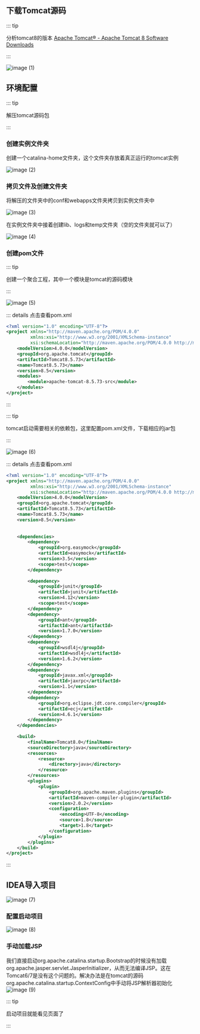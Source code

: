 ## 下载Tomcat源码

::: tip

分析tomcat8的版本 [Apache Tomcat® - Apache Tomcat 8 Software Downloads](https://tomcat.apache.org/download-80.cgi)

:::

![image (1)](https://gitee.com/q10viking/PictureRepos/raw/master/images//202112040847487.jpg)

## 环境配置

::: tip

解压tomcat源码包

:::

### 创建实例文件夹

创建一个catalina-home文件夹，这个文件夹存放着真正运行的tomcat实例

![image (2)](https://gitee.com/q10viking/PictureRepos/raw/master/images//202112040901962.jpg)

### **拷贝文件及创建文件夹**

将解压的文件夹中的conf和webapps文件夹拷贝到实例文件夹中

![image (3)](https://gitee.com/q10viking/PictureRepos/raw/master/images//202112040909665.jpg)

在实例文件夹中接着创建lib、logs和temp文件夹（空的文件夹就可以了）

![image (4)](https://gitee.com/q10viking/PictureRepos/raw/master/images//202112040911163.jpg)

### 创建pom文件

::: tip

创建一个聚合工程，其中一个模块是tomcat的源码模块

:::

![image (5)](https://gitee.com/q10viking/PictureRepos/raw/master/images//202112040916084.jpg)

::: details 点击查看pom.xml

```xml {10-12}
<?xml version="1.0" encoding="UTF-8"?>
<project xmlns="http://maven.apache.org/POM/4.0.0"
         xmlns:xsi="http://www.w3.org/2001/XMLSchema-instance"
         xsi:schemaLocation="http://maven.apache.org/POM/4.0.0 http://maven.apache.org/xsd/maven-4.0.0.xsd">
    <modelVersion>4.0.0</modelVersion>
    <groupId>org.apache.tomcat</groupId>
    <artifactId>Tomcat8.5.73</artifactId>
    <name>Tomcat8.5.73</name>
    <version>8.5</version>
	<modules>
		<module>apache-tomcat-8.5.73-src</module>
	</modules>
</project>
```

:::

::: tip

tomcat启动需要相关的依赖包，这里配置pom.xml文件，下载相应的jar包

::: 

![image (6)](https://gitee.com/q10viking/PictureRepos/raw/master/images//202112040924024.jpg)

::: details 点击查看pom.xml

```xml
<?xml version="1.0" encoding="UTF-8"?>
<project xmlns="http://maven.apache.org/POM/4.0.0"
         xmlns:xsi="http://www.w3.org/2001/XMLSchema-instance"
         xsi:schemaLocation="http://maven.apache.org/POM/4.0.0 http://maven.apache.org/xsd/maven-4.0.0.xsd">
    <modelVersion>4.0.0</modelVersion>
    <groupId>org.apache.tomcat</groupId>
    <artifactId>Tomcat8.5.73</artifactId>
    <name>Tomcat8.5.73</name>
    <version>8.5</version>
	
	
	<dependencies>  
        <dependency>  
            <groupId>org.easymock</groupId>  
            <artifactId>easymock</artifactId>  
            <version>3.5</version>  
            <scope>test</scope>  
        </dependency>  
  
        <dependency>    
            <groupId>junit</groupId>    
            <artifactId>junit</artifactId>    
            <version>4.12</version>  
            <scope>test</scope>    
        </dependency>    
        <dependency>    
            <groupId>ant</groupId>    
            <artifactId>ant</artifactId>    
            <version>1.7.0</version>    
        </dependency>    
        <dependency>    
            <groupId>wsdl4j</groupId>    
            <artifactId>wsdl4j</artifactId>    
            <version>1.6.2</version>    
        </dependency>    
        <dependency>    
            <groupId>javax.xml</groupId>    
            <artifactId>jaxrpc</artifactId>    
            <version>1.1</version>    
        </dependency>    
        <dependency>    
            <groupId>org.eclipse.jdt.core.compiler</groupId>    
            <artifactId>ecj</artifactId>    
            <version>4.6.1</version>  
        </dependency>    
    </dependencies>  
	
	<build>    
        <finalName>Tomcat8.0</finalName>    
        <sourceDirectory>java</sourceDirectory>    
        <resources>    
            <resource>    
                <directory>java</directory>    
            </resource>    
        </resources>    
        <plugins>    
            <plugin>    
                <groupId>org.apache.maven.plugins</groupId>    
                <artifactId>maven-compiler-plugin</artifactId>    
                <version>2.0.2</version>    
                <configuration>    
                    <encoding>UTF-8</encoding>    
                    <source>1.8</source>    
                    <target>1.8</target>    
                </configuration>    
            </plugin>    
        </plugins>    
    </build>  
</project>
```

:::



## IDEA导入项目

![image (7)](https://gitee.com/q10viking/PictureRepos/raw/master/images//202112040932882.jpg)

### 配置启动项目

![image (8)](https://gitee.com/q10viking/PictureRepos/raw/master/images//202112040943805.jpg)

### 手动加载JSP

我们直接启动org.apache.catalina.startup.Bootstrap的时候没有加载org.apache.jasper.servlet.JasperInitializer，从而无法编译JSP。这在Tomcat6/7是没有这个问题的。解决办法是在tomcat的源码org.apache.catalina.startup.ContextConfig中手动将JSP解析器初始化
![image (9)](https://gitee.com/q10viking/PictureRepos/raw/master/images//202112040957248.jpg)





::: tip

启动项目就能看见页面了

:::

